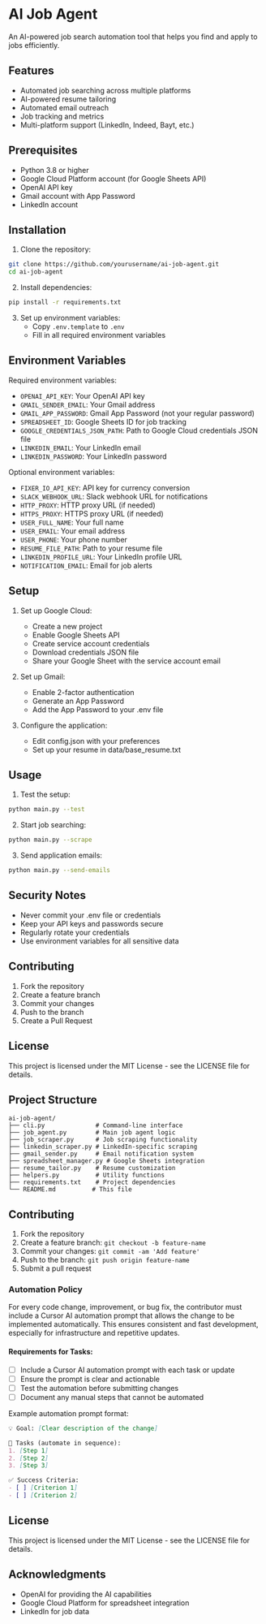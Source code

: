 # AI Job Agent

An AI-powered job search automation tool that helps you find and apply to jobs efficiently.

## Features

- Automated job searching across multiple platforms
- AI-powered resume tailoring
- Automated email outreach
- Job tracking and metrics
- Multi-platform support (LinkedIn, Indeed, Bayt, etc.)

## Prerequisites

- Python 3.8 or higher
- Google Cloud Platform account (for Google Sheets API)
- OpenAI API key
- Gmail account with App Password
- LinkedIn account

## Installation

1. Clone the repository:
```bash
git clone https://github.com/yourusername/ai-job-agent.git
cd ai-job-agent
```

2. Install dependencies:
```bash
pip install -r requirements.txt
```

3. Set up environment variables:
   - Copy `.env.template` to `.env`
   - Fill in all required environment variables

## Environment Variables

Required environment variables:

- `OPENAI_API_KEY`: Your OpenAI API key
- `GMAIL_SENDER_EMAIL`: Your Gmail address
- `GMAIL_APP_PASSWORD`: Gmail App Password (not your regular password)
- `SPREADSHEET_ID`: Google Sheets ID for job tracking
- `GOOGLE_CREDENTIALS_JSON_PATH`: Path to Google Cloud credentials JSON file
- `LINKEDIN_EMAIL`: Your LinkedIn email
- `LINKEDIN_PASSWORD`: Your LinkedIn password

Optional environment variables:

- `FIXER_IO_API_KEY`: API key for currency conversion
- `SLACK_WEBHOOK_URL`: Slack webhook URL for notifications
- `HTTP_PROXY`: HTTP proxy URL (if needed)
- `HTTPS_PROXY`: HTTPS proxy URL (if needed)
- `USER_FULL_NAME`: Your full name
- `USER_EMAIL`: Your email address
- `USER_PHONE`: Your phone number
- `RESUME_FILE_PATH`: Path to your resume file
- `LINKEDIN_PROFILE_URL`: Your LinkedIn profile URL
- `NOTIFICATION_EMAIL`: Email for job alerts

## Setup

1. Set up Google Cloud:
   - Create a new project
   - Enable Google Sheets API
   - Create service account credentials
   - Download credentials JSON file
   - Share your Google Sheet with the service account email

2. Set up Gmail:
   - Enable 2-factor authentication
   - Generate an App Password
   - Add the App Password to your .env file

3. Configure the application:
   - Edit config.json with your preferences
   - Set up your resume in data/base_resume.txt

## Usage

1. Test the setup:
```bash
python main.py --test
```

2. Start job searching:
```bash
python main.py --scrape
```

3. Send application emails:
```bash
python main.py --send-emails
```

## Security Notes

- Never commit your .env file or credentials
- Keep your API keys and passwords secure
- Regularly rotate your credentials
- Use environment variables for all sensitive data

## Contributing

1. Fork the repository
2. Create a feature branch
3. Commit your changes
4. Push to the branch
5. Create a Pull Request

## License

This project is licensed under the MIT License - see the LICENSE file for details.

## Project Structure

```
ai-job-agent/
├── cli.py              # Command-line interface
├── job_agent.py        # Main job agent logic
├── job_scraper.py      # Job scraping functionality
├── linkedin_scraper.py # LinkedIn-specific scraping
├── gmail_sender.py     # Email notification system
├── spreadsheet_manager.py # Google Sheets integration
├── resume_tailor.py    # Resume customization
├── helpers.py          # Utility functions
├── requirements.txt    # Project dependencies
└── README.md          # This file
```

## Contributing

1. Fork the repository
2. Create a feature branch: `git checkout -b feature-name`
3. Commit your changes: `git commit -am 'Add feature'`
4. Push to the branch: `git push origin feature-name`
5. Submit a pull request

### Automation Policy

For every code change, improvement, or bug fix, the contributor must include a Cursor AI automation prompt that allows the change to be implemented automatically. This ensures consistent and fast development, especially for infrastructure and repetitive updates.

#### Requirements for Tasks:
- [ ] Include a Cursor AI automation prompt with each task or update
- [ ] Ensure the prompt is clear and actionable
- [ ] Test the automation before submitting changes
- [ ] Document any manual steps that cannot be automated

Example automation prompt format:
```markdown
💡 Goal: [Clear description of the change]

🎯 Tasks (automate in sequence):
1. [Step 1]
2. [Step 2]
3. [Step 3]

✅ Success Criteria:
- [ ] [Criterion 1]
- [ ] [Criterion 2]
```

## License

This project is licensed under the MIT License - see the LICENSE file for details.

## Acknowledgments

- OpenAI for providing the AI capabilities
- Google Cloud Platform for spreadsheet integration
- LinkedIn for job data 